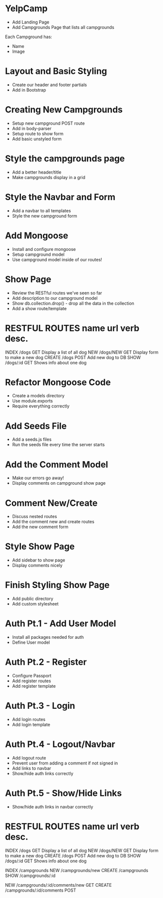 # YelpCamp
* Add Landing Page
* Add Campgrounds Page that lists all campgrounds

Each Campground has:
* Name
* Image

# Layout and Basic Styling
* Create our header and footer partials
* Add in Bootstrap

# Creating New Campgrounds
* Setup new campground POST route
* Add in body-parser
* Setup route to show form
* Add basic unstyled form

# Style the campgrounds page
* Add a better header/title
* Make campgrounds display in a grid


# Style the Navbar and Form
* Add a navbar to all templates
* Style the new campground form

# Add Mongoose
* Install and configure mongoose
* Setup campground model
* Use campground model inside of our routes!

# Show Page
* Review the RESTful routes we've seen so far
* Add description to our campground model
* Show db.collection.drop() - drop all the data in the collection
* Add a show route/template

RESTFUL ROUTES
name         url        verb        desc.
==============================================================
INDEX        /dogs      GET         Display a list of all dog
NEW          /dogs/NEW  GET         Display form to make a new dog
CREATE       /dogs      POST        Add new dog to DB
SHOW         /dogs/:id  GET         Shows info about one dog

# Refactor Mongoose Code
* Create a models directory
* Use module.exports
* Require everything correctly

# Add Seeds File
* Add a seeds.js files
* Run the seeds file every time the server starts

# Add the Comment Model
* Make our errors go away!
* Display comments on campground show page

# Comment New/Create
* Discuss nested routes
* Add the comment new and create routes
* Add the new comment form

# Style Show Page
* Add sidebar to show page
* Display comments nicely

# Finish Styling Show Page
* Add public directory
* Add custom stylesheet

# Auth Pt.1 - Add User Model
* Install all packages needed for auth
* Define User model

# Auth Pt.2 - Register
* Configure Passport
* Add register routes
* Add register template

# Auth Pt.3 - Login
* Add login routes
* Add login template

# Auth Pt.4 - Logout/Navbar
* Add logout route
* Prevent user from adding a comment if not signed in
* Add links to navbar
* Show/hide auth links correctly

# Auth Pt.5 - Show/Hide Links
* Show/hide auth links in navbar correctly

RESTFUL ROUTES
name         url        verb        desc.
==============================================================
INDEX        /dogs      GET         Display a list of all dog
NEW          /dogs/NEW  GET         Display form to make a new dog
CREATE       /dogs      POST        Add new dog to DB
SHOW         /dogs/:id  GET         Shows info about one dog

INDEX        /campgrounds
NEW          /campgrounds/new
CREATE       /campgrounds
SHOW         /campgrounds/:id

NEW          /campgrounds/:id/comments/new   GET
CREATE       /campgrounds/:id/comments       POST